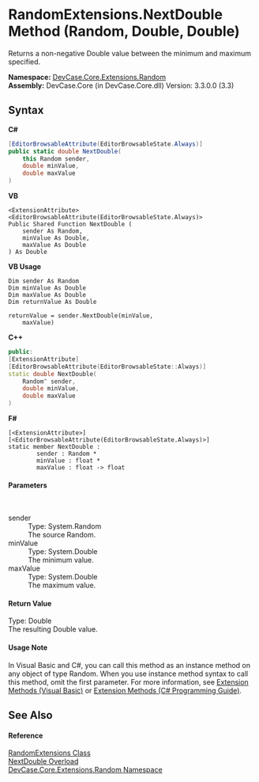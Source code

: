 # RandomExtensions.NextDouble Method (Random, Double, Double)
 

Returns a non-negative Double value between the minimum and maximum specified.

**Namespace:**&nbsp;<a href="N_DevCase_Core_Extensions_Random">DevCase.Core.Extensions.Random</a><br />**Assembly:**&nbsp;DevCase.Core (in DevCase.Core.dll) Version: 3.3.0.0 (3.3)

## Syntax

**C#**<br />
``` C#
[EditorBrowsableAttribute(EditorBrowsableState.Always)]
public static double NextDouble(
	this Random sender,
	double minValue,
	double maxValue
)
```

**VB**<br />
``` VB
<ExtensionAttribute>
<EditorBrowsableAttribute(EditorBrowsableState.Always)>
Public Shared Function NextDouble ( 
	sender As Random,
	minValue As Double,
	maxValue As Double
) As Double
```

**VB Usage**<br />
``` VB Usage
Dim sender As Random
Dim minValue As Double
Dim maxValue As Double
Dim returnValue As Double

returnValue = sender.NextDouble(minValue, 
	maxValue)
```

**C++**<br />
``` C++
public:
[ExtensionAttribute]
[EditorBrowsableAttribute(EditorBrowsableState::Always)]
static double NextDouble(
	Random^ sender, 
	double minValue, 
	double maxValue
)
```

**F#**<br />
``` F#
[<ExtensionAttribute>]
[<EditorBrowsableAttribute(EditorBrowsableState.Always)>]
static member NextDouble : 
        sender : Random * 
        minValue : float * 
        maxValue : float -> float 

```


#### Parameters
&nbsp;<dl><dt>sender</dt><dd>Type: System.Random<br />The source Random.</dd><dt>minValue</dt><dd>Type: System.Double<br />The minimum value.</dd><dt>maxValue</dt><dd>Type: System.Double<br />The maximum value.</dd></dl>

#### Return Value
Type: Double<br />The resulting Double value.

#### Usage Note
In Visual Basic and C#, you can call this method as an instance method on any object of type Random. When you use instance method syntax to call this method, omit the first parameter. For more information, see <a href="https://docs.microsoft.com/dotnet/visual-basic/programming-guide/language-features/procedures/extension-methods">Extension Methods (Visual Basic)</a> or <a href="https://docs.microsoft.com/dotnet/csharp/programming-guide/classes-and-structs/extension-methods">Extension Methods (C# Programming Guide)</a>.

## See Also


#### Reference
<a href="T_DevCase_Core_Extensions_Random_RandomExtensions">RandomExtensions Class</a><br /><a href="Overload_DevCase_Core_Extensions_Random_RandomExtensions_NextDouble">NextDouble Overload</a><br /><a href="N_DevCase_Core_Extensions_Random">DevCase.Core.Extensions.Random Namespace</a><br />
